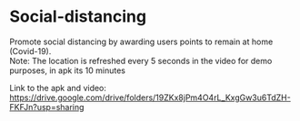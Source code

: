 # Social-distancing
Promote social distancing by awarding users points to remain at home (Covid-19).  
Note: The location is refreshed every 5 seconds in the video for demo purposes, in apk its 10 minutes

Link to the apk and video:  
https://drive.google.com/drive/folders/19ZKx8jPm4O4rL_KxgGw3u6TdZH-FKFJn?usp=sharing
